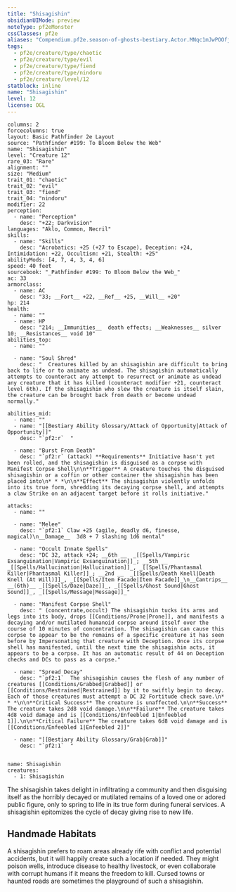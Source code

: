 ```yaml
---
title: "Shisagishin"
obsidianUIMode: preview
noteType: pf2eMonster
cssClasses: pf2e
aliases: "Compendium.pf2e.season-of-ghosts-bestiary.Actor.MNqc1mJwPOOfjoVr" 
tags:
  - pf2e/creature/type/chaotic
  - pf2e/creature/type/evil
  - pf2e/creature/type/fiend
  - pf2e/creature/type/nindoru
  - pf2e/creature/level/12
statblock: inline
name: "Shisagishin"
level: 12
license: OGL
---
```


```statblock
columns: 2
forcecolumns: true
layout: Basic Pathfinder 2e Layout
source: "Pathfinder #199: To Bloom Below the Web"
name: "Shisagishin"
level: "Creature 12"
rare_03: "Rare"
alignment: ""
size: "Medium"
trait_01: "chaotic"
trait_02: "evil"
trait_03: "fiend"
trait_04: "nindoru"
modifier: 22
perception:
  - name: "Perception"
    desc: "+22; Darkvision"
languages: "Aklo, Common, Necril"
skills:
  - name: "Skills"
    desc: "Acrobatics: +25 (+27 to Escape), Deception: +24, Intimidation: +22, Occultism: +21, Stealth: +25"
abilityMods: [4, 7, 4, 3, 4, 6]
speed: 40 feet
sourcebook: "_Pathfinder #199: To Bloom Below the Web_"
ac: 33
armorclass:
  - name: AC
    desc: "33; __Fort__ +22, __Ref__ +25, __Will__ +20"
hp: 214
health:
  - name: ""
  - name: HP
    desc: "214; __Immunities__  death effects; __Weaknesses__ silver 10; __Resistances__ void 10"
abilities_top:
  - name: ""

  - name: "Soul Shred"
    desc: "  Creatures killed by an shisagishin are difficult to bring back to life or to animate as undead. The shisagishin automatically attempts to counteract any attempt to resurrect or animate as undead any creature that it has killed (counteract modifier +21, counteract level 6th). If the shisagishin who slew the creature is itself slain, the creature can be brought back from death or become undead normally."

abilities_mid:
  - name: ""
  - name: "[[Bestiary Ability Glossary/Attack of Opportunity|Attack of Opportunity]]"
    desc: "`pf2:r`  "

  - name: "Burst From Death"
    desc: "`pf2:r` (attack) **Requirements** Initiative hasn't yet been rolled, and the shisagishin is disguised as a corpse with Manifest Corpse Shell\n\n**Trigger** A creature touches the disguised shisagishin or a coffin or other container the shisagishin has been placed into\n* * *\n\n**Effect** The shisagishin violently unfolds into its true form, shredding its decaying corpse shell, and attempts a claw Strike on an adjacent target before it rolls initiative."

attacks:
  - name: ""

  - name: "Melee"
    desc: "`pf2:1` Claw +25 (agile, deadly d6, finesse, magical)\n__Damage__  3d8 + 7 slashing 1d6 mental"

  - name: "Occult Innate Spells"
    desc: "DC 32, attack +24; __6th __  _[[Spells/Vampiric Exsanguination|Vampiric Exsanguination]]_; __5th __  _[[Spells/Hallucination|Hallucination]]_, _[[Spells/Phantasmal Killer|Phantasmal Killer]]_; __2nd __  _[[Spells/Death Knell|Death Knell (At Will)]]_, _[[Spells/Item Facade|Item Facade]]_\n__Cantrips__  __(6th)__ _[[Spells/Daze|Daze]]_, _[[Spells/Ghost Sound|Ghost Sound]]_, _[[Spells/Message|Message]]_"

  - name: "Manifest Corpse Shell"
    desc: " (concentrate,occult) The shisagishin tucks its arms and legs into its body, drops [[Conditions/Prone|Prone]], and manifests a decaying and/or mutilated humanoid corpse around itself over the course of 10 minutes of concentration. The shisagishin can cause this corpse to appear to be the remains of a specific creature it has seen before by Impersonating that creature with Deception. Once its corpse shell has manifested, until the next time the shisagishin acts, it appears to be a corpse. It has an automatic result of 44 on Deception checks and DCs to pass as a corpse."

  - name: "Spread Decay"
    desc: "`pf2:1`  The shisagishin causes the flesh of any number of creatures [[Conditions/Grabbed|Grabbed]] or [[Conditions/Restrained|Restrained]] by it to swiftly begin to decay. Each of those creatures must attempt a DC 32 Fortitude check save.\n* * *\n\n**Critical Success** The creature is unaffected.\n\n**Success** The creature takes 2d8 void damage.\n\n**Failure** The creature takes 4d8 void damage and is [[Conditions/Enfeebled 1|Enfeebled 1]].\n\n**Critical Failure** The creature takes 6d8 void damage and is [[Conditions/Enfeebled 1|Enfeebled 2]]"

  - name: "[[Bestiary Ability Glossary/Grab|Grab]]"
    desc: "`pf2:1`  "
 
```

```encounter-table
name: Shisagishin
creatures:
  - 1: Shisagishin
```



The shisagishin takes delight in infiltrating a community and then disguising itself as the horribly decayed or mutilated remains of a loved one or adored public figure, only to spring to life in its true form during funeral services. A shisagishin epitomizes the cycle of decay giving rise to new life.

## Handmade Habitats

A shisagishin prefers to roam areas already rife with conflict and potential accidents, but it will happily create such a location if needed. They might poison wells, introduce disease to healthy livestock, or even collaborate with corrupt humans if it means the freedom to kill. Cursed towns or haunted roads are sometimes the playground of such a shisagishin.
